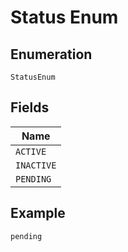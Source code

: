 
# Status Enum

## Enumeration

`StatusEnum`

## Fields

| Name |
|  --- |
| `ACTIVE` |
| `INACTIVE` |
| `PENDING` |

## Example

```
pending
```

